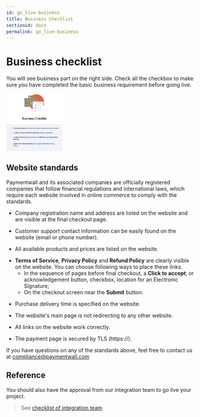 ```yaml
---
id: go_live-business
title: Business Checklist
sectionid: docs
permalink: go_live-business
---
```


# Business checklist

You will see business part on the right side. Check all the checkbox to make sure you have completed the basic business requirement before going live.

<div class="docs-img">
	<img src="/textures/pic/reference/golive/golive-business-checklist.png" style="width: 30%">
</div>

## Website standards

Paymentwall and its associated companies are officially registered companies that follow financial regulations and international laws, which require each website involved in online commerce to comply with the standards.

* Company registration name and address are listed on the website and are visible at the final checkout page.

* Customer support contact information can be easily found on the website (email or phone number).

* All available products and prices are listed on the website.

+ **Terms of Service**, **Privacy Policy** and **Refund Policy** are clearly visible on the website. You can choose following ways to place these links.
	- In the sequence of pages before final checkout, a **Click to accept**, or acknowledgement button, checkbox, location for an Electronic Signature;
	- On the checkout screen near the **Submit** button.

* Purchase delivery time is specified on the website.

* The website's main page is not redirecting to any other website.

* All links on the website work correctly.

* The payment page is secured by TLS (https://).

If you have questions on any of the standards above, feel free to contact us at [compliance@paymentwall.com](mailto:compliance@paymentwall.com)

## Reference

You should also have the approval from our integration team to go live your project.

> See [checklist of integration team](/go_live-integration).